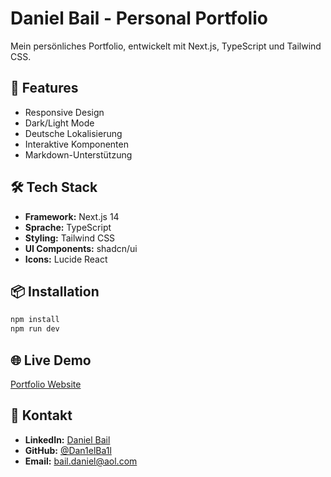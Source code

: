 # Daniel Bail - Personal Portfolio

Mein persönliches Portfolio, entwickelt mit Next.js, TypeScript und Tailwind CSS.

## 🚀 Features

- Responsive Design
- Dark/Light Mode
- Deutsche Lokalisierung
- Interaktive Komponenten
- Markdown-Unterstützung

## 🛠️ Tech Stack

- **Framework:** Next.js 14
- **Sprache:** TypeScript
- **Styling:** Tailwind CSS
- **UI Components:** shadcn/ui
- **Icons:** Lucide React

## 📦 Installation

```bash
npm install
npm run dev
```

## 🌐 Live Demo

[Portfolio Website](http://localhost:3000)

## 📧 Kontakt

- **LinkedIn:** [Daniel Bail](https://www.linkedin.com/in/daniel-bail-431268198/)
- **GitHub:** [@Dan1elBa1l](https://github.com/Dan1elBa1l)
- **Email:** bail.daniel@aol.com

